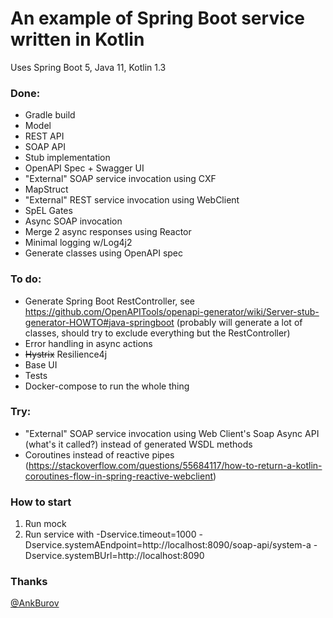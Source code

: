 # An example of Spring Boot service written in Kotlin
Uses Spring Boot 5, Java 11, Kotlin 1.3

### Done:
* Gradle build
* Model
* REST API
* SOAP API
* Stub implementation
* OpenAPI Spec + Swagger UI
* "External" SOAP service invocation using CXF
* MapStruct
* "External" REST service invocation using WebClient
* SpEL Gates
* Async SOAP invocation
* Merge 2 async responses using Reactor
* Minimal logging w/Log4j2 
* Generate classes using OpenAPI spec

### To do:
* Generate Spring Boot RestController, see https://github.com/OpenAPITools/openapi-generator/wiki/Server-stub-generator-HOWTO#java-springboot (probably will generate a lot of classes, should try to exclude everything but the RestController)
* Error handling in async actions
* ~~Hystrix~~ Resilience4j
* Base UI 
* Tests
* Docker-compose to run the whole thing

### Try:
* "External" SOAP service invocation using Web Client's Soap Async API (what's it called?) instead of generated WSDL methods
* Coroutines instead of reactive pipes (https://stackoverflow.com/questions/55684117/how-to-return-a-kotlin-coroutines-flow-in-spring-reactive-webclient)

### How to start
1. Run mock
2. Run service with -Dservice.timeout=1000 -Dservice.systemAEndpoint=http://localhost:8090/soap-api/system-a -Dservice.systemBUrl=http://localhost:8090

### Thanks
[@AnkBurov]( https://github.com/AnkBurov )